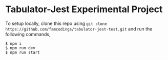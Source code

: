 # Tabulator-Jest Experimental Project

To setup locally, clone this repo using `git clone https://github.com/famcodings/tabulator-jest-test.git` and run the following commands,
``` 
$ npm i
$ npm run dev
$ npm run start
```